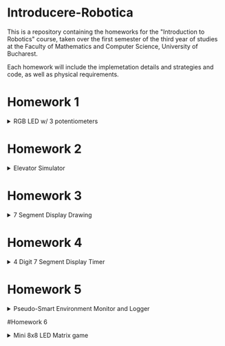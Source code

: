 # Introducere-Robotica

This is a repository containing the homeworks for the "Introduction to Robotics" course, taken over the first semester of the third year of studies at the Faculty of Mathematics and Computer Science, University of Bucharest.

Each homework will include the implemetation details and strategies and code, as well as physical requirements.

# Homework 1
<details>
<summary>
RGB LED w/ 3 potentiometers
</summary>
The task for this homework is to use an Arduino Board to read the analog values from three potentiometers and transmit them over the analog output pins to our RGB LED. 
Each potentiometer is associated with one of the colors.

Physical requirements:
  - Arduino Board
  - Breadboard
  - Potentiometer x3
  - RGB LED
  - 330 Ohm Resistor x3
  - Wires

![Circuit1](Homework1/Robo_H1_RGB.jpg)
![Circuit2](Homework1/Robo_H1_RGB_2.jpg)

Link to the video showcasing the functionality: https://youtu.be/310TrTj0omM

</details>

# Homework 2
<details>
<summary>
Elevator Simulator
</summary>
The task for this homework is to use an Arduino Board to simulate an elevator. The elevator has and 3 buttons and three LEDs, representing the three floors. The elevator can be called from any floor and it will move to it. A buzzer is used to emmit sounds that represent the movement of the elevator, as well as the opening and closing of the doors. Another LED is used to show the state of the elevator.

Physical requirements:
  - Arduino Board
  - Breadboard
  - Button x3
  - LED x4
  - Buzzer
  - 330 Ohm Resistor for LED x4
  - 10k Ohm Resistor for pull-down button x3
  - 10 Ohm Resistor for lower volume buzzer sound
  - Wires

![Circuit2](Homework2/Robo_H2_Elevator.jpg)

Link to the video showcasing the functionality: https://youtu.be/mrRqRWHTR4w

</details>


# Homework 3
<details>
<summary>
7 Segment Display Drawing
</summary>
The task for this homework is to use an Arduino Board and a joystick to draw on a 7 Segment Display. The joystick is used to move from one segment to another, and the switch is used for selecting the segment and leaving it lit, even after moving onto another or for deselecting it. Keeping the switch pressed will clear the display.

Physical requirements:
  - Arduino Board
  - Breadboard
  - Joystick
  - 7 Segment Display
  - 330 Ohm Resistor for segments x8
  - Wires

![Circuit1](Homework3/7segm_drawing.jpg)
![Circuit2](Homework3/7segm_drawing_1.jpg)

Link to the video showcasing the functionality: https://youtu.be/K0G9w6SNDi8

</details>


# Homework 4
<details>
<summary>
4 Digit 7 Segment Display Timer
</summary>
The task for this homework is to use an Arduino Board and a 4 digit 7 segment display to create a timer with a precision of one tenth of a second. We have three buttons, one for start/pause, one for reset and one for lap. The timer will start counting when the start button is pressed, and it will stop when the start button is pressed again. The reset button will reset the timer to 0, and the lap button will save up to 4 separate lap times, which can be seen by pressing the lap button again, once the timer is paused.

The physical build leads to the buttons being very noisy, so i had to implement some debouncing for all the functions in each of them. When checking the Serial debugging messages, we can see that the funcionality is correct, but the noisiness of the buttons leads to some unwanteed behaviour(entering other functions when pressing a button).

Physical requirements:
  - Arduino Board
  - Breadboard
  - 4 Digit 7 Segment Display
  - Button x3
  - 10 kOhm Resistor for pull-down button x3
  - 330 Ohm Resistor for segments x8
  - 74hc595 Shift Register
  - Wires

![Circuit1](Homework4/4digit_timer.jpg)

Link to the video showcasing the functionality: https://youtu.be/OoD-L4Js9JM

</details>


# Homework 5
<details>
<summary>
Pseudo-Smart Environment Monitor and Logger
</summary>

The task for this homework is to use an Arduino Board, a light sensor and a distance one to make an interactive environment monitor. The light sensor will be used to detect the light intensity in the room, and the distance sensor will be used to detect the distance to the closest object in front of it. The user has access to multiple menus and submenus that allow them to modify settings, such as the threshold for the measurings, the sampling interval, and writing to memory or resetting the taken measurments.

Physical requirements:
  - Arduino Board
  - Breadboard
  - LDR Sensor
  - Ultrasonic Distance Sensor
  - RGB LED
  - Potentiometer x3
  - 10 kOhm Resistor for pull-down
  - 330 Ohm Resistor for RGB LED
  - Wires

![Circuit1](Homework5/env_logger.jpg)

Link to the video showcasing the functionality: https://youtu.be/eTRS-AF6Z8Y

</details>

#Homework 6
<details>
<summary>
Mini 8x8 LED Matrix game
</summary>

The task for this homework is to use an Arduino Board, an 8x8 LED MAtrix and a joystick to create a mini game. The player starts the game inside a randomly generated map, that is made up of 50%-75% obstacles. The player has to shoot the obstacles, using the button, and destroy all of them in order to finish the game. There is also a shooting and wall destruction sound effect, done with a buzzer.

Physical requirements:
  - Arduino Board
  - Breadboard
  - 8x8 LED Matrix
  - Joystick
  - Button
  - Buzzer
  - 10 kOhm Resistor for pull-down
  - 20 kOhm Resistor for LED Matrix
  - 100 uF Electroytic Capacitor
  - 0.1 uF Ceramic Capacitor
  - Wires

![Circuit1](Homework6/mini_matrix_game_circuit.jpg)

Link to the video showcasing the functionality: https://youtu.be/FB3EmhiGD5w

</details>